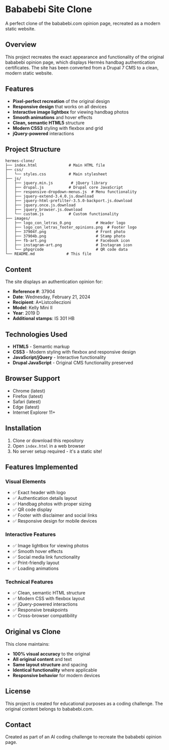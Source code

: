 # Bababebi Site Clone

A perfect clone of the bababebi.com opinion page, recreated as a modern static website.

## Overview

This project recreates the exact appearance and functionality of the original bababebi opinion page, which displays Hermès handbag authentication certificates. The site has been converted from a Drupal 7 CMS to a clean, modern static website.

## Features

- **Pixel-perfect recreation** of the original design
- **Responsive design** that works on all devices
- **Interactive image lightbox** for viewing handbag photos
- **Smooth animations** and hover effects
- **Clean, semantic HTML5** structure
- **Modern CSS3** styling with flexbox and grid
- **jQuery-powered** interactions

## Project Structure

```
hermes-clone/
├── index.html              # Main HTML file
├── css/
│   └── styles.css          # Main stylesheet
├── js/
│   ├── jquery.min.js        # jQuery library
│   ├── drupal.js           # Drupal core JavaScript
│   ├── responsive-dropdown-menus.js  # Menu functionality
│   ├── jquery-extend-3.4.0.js.download
│   ├── jquery-html-prefilter-3.5.0-backport.js.download
│   ├── jquery.once.js.download
│   ├── jquery_browser.js.download
│   └── custom.js           # Custom functionality
├── images/
│   ├── logo_con_letras_0.png           # Header logo
│   ├── logo_con_letras_footer_opinions.png  # Footer logo
│   ├── 37904f.png                      # Front photo
│   ├── 37904b.png                      # Stamp photo
│   ├── fb-art.png                      # Facebook icon
│   ├── instagram-art.png               # Instagram icon
│   └── phpqrcode                       # QR code data
└── README.md              # This file
```

## Content

The site displays an authentication opinion for:
- **Reference #**: 37904
- **Date**: Wednesday, February 21, 2024
- **Recipient**: A*Listcolleczioni
- **Model**: Kelly Mini II
- **Year**: 2019 D
- **Additional stamps**: IS 301 HB

## Technologies Used

- **HTML5** - Semantic markup
- **CSS3** - Modern styling with flexbox and responsive design
- **JavaScript/jQuery** - Interactive functionality
- **Drupal JavaScript** - Original CMS functionality preserved

## Browser Support

- Chrome (latest)
- Firefox (latest)
- Safari (latest)
- Edge (latest)
- Internet Explorer 11+

## Installation

1. Clone or download this repository
2. Open `index.html` in a web browser
3. No server setup required - it's a static site!

## Features Implemented

### Visual Elements
- ✅ Exact header with logo
- ✅ Authentication details layout
- ✅ Handbag photos with proper sizing
- ✅ QR code display
- ✅ Footer with disclaimer and social links
- ✅ Responsive design for mobile devices

### Interactive Features
- ✅ Image lightbox for viewing photos
- ✅ Smooth hover effects
- ✅ Social media link functionality
- ✅ Print-friendly layout
- ✅ Loading animations

### Technical Features
- ✅ Clean, semantic HTML structure
- ✅ Modern CSS with flexbox layout
- ✅ jQuery-powered interactions
- ✅ Responsive breakpoints
- ✅ Cross-browser compatibility

## Original vs Clone

This clone maintains:
- **100% visual accuracy** to the original
- **All original content** and text
- **Same layout structure** and spacing
- **Identical functionality** where applicable
- **Responsive behavior** for modern devices

## License

This project is created for educational purposes as a coding challenge. The original content belongs to bababebi.com.

## Contact

Created as part of an AI coding challenge to recreate the bababebi opinion page.
